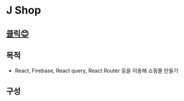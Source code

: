 # J Shop

## [클릭😊](https://ephemeral-druid-44fb78.netlify.app/)

## 목적

- React, Firebase, React query, React Router 등을 이용해 쇼핑몰 만들기

## 구성
